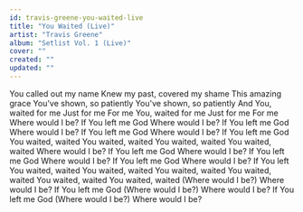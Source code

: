 ```yaml
---
id: travis-greene-you-waited-live
title: "You Waited (Live)"
artist: "Travis Greene"
album: "Setlist Vol. 1 (Live)"
cover: ""
created: ""
updated: ""
---
```


You called out my name
Knew my past, covered my shame
This amazing grace
You've shown, so patiently
You've shown, so patiently
And You, waited for me
Just for me
For me
You, waited for me
Just for me
For me
Where would I be? If You left me God
Where would I be? If You left me God
Where would I be? If You left me God
Where would I be? If You left me God
You waited, waited
You waited, waited
You waited, waited
You waited, waited
Where would I be? If You left me God
Where would I be? If You left me God
Where would I be? If You left me God
Where would I be? If You left
You waited, waited
You waited, waited
You waited, waited
You waited, waited
You waited, waited
You waited, waited
(Where would I be?) Where would I be? If You left me God
(Where would I be?) Where would I be? If You left me God
(Where would I be?) Where would I be?